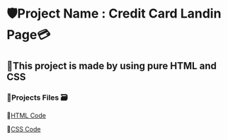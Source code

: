 # 🛡️Project Name : Credit Card Landin Page💳

## 🎯This project is made by using pure HTML and CSS 

### 📍Projects Files 🗃️

📌[HTML Code](./index.html)

📌[CSS Code](./CSS_for_this_proejct/style.css)
